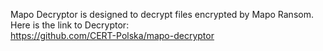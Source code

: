 Mapo Decryptor is designed to decrypt files encrypted by Mapo Ransom.\
Here is the link to Decryptor:\
https://github.com/CERT-Polska/mapo-decryptor
